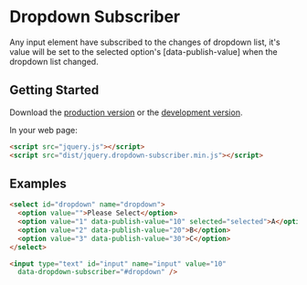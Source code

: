 # Dropdown Subscriber

Any input element have subscribed to the changes of dropdown list, it's value will be set to the selected option's [data-publish-value] when the dropdown list changed.

## Getting Started

Download the [production version][min] or the [development version][max].

[min]: https://raw.github.com/beata/jquery-dropdown-subscriber/master/dist/jquery.dropdown-subscriber.min.js
[max]: https://raw.github.com/beata/jquery-dropdown-subscriber/master/dist/jquery.dropdown-subscriber.js

In your web page:

```html
<script src="jquery.js"></script>
<script src="dist/jquery.dropdown-subscriber.min.js"></script>
```

## Examples

```html
<select id="dropdown" name="dropdown">
  <option value="">Please Select</option>
  <option value="1" data-publish-value="10" selected="selected">A</option>
  <option value="2" data-publish-value="20">B</option>
  <option value="3" data-publish-value="30">C</option>
</select>

<input type="text" id="input" name="input" value="10"
  data-dropdown-subscriber="#dropdown" />
```
